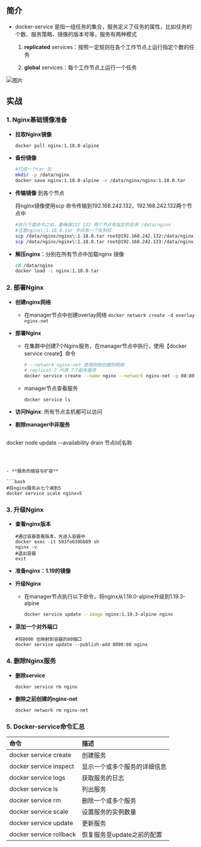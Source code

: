 ## 简介

- docker-service 是指一组任务的集合，服务定义了任务的属性，比如任务的个数、服务策略、镜像的版本号等，服务有两种模式

  1. **replicated** services：按照一定规则在各个工作节点上运行指定个数的任务

  2. **global** services：每个工作节点上运行一个任务

![图片](https://raw.githubusercontent.com/hellolib/pictures/main/Typora/pic-01/20240116214910.png)

## 实战

### 1. Nginx基础镜像准备

- **拉取Nginx镜像**

  ```bash
  docker pull nginx:1.18.0-alpine
  ```

- **备份镜像**

  ```bash
  #打成一个tar 包
  mkdir -p /data/nginx
  docker save nginx:1.18.0-alpine -o /data/nginx/nginx:1.18.0.tar
  ```

- **传输镜像** 到各个节点

  将nginx镜像使用scp 命令传输到192.168.242.132，192.168.242.132两个节点中

  ```bash
  #执行下面命令之前，要确保132 133 两个节点有指定的目录 /data/nginx  
  #注意nginx\:1.18.0.tar 中间有一个反斜杠
  scp /data/nginx/nginx\:1.18.0.tar root@192.168.242.132:/data/nginx
  scp /data/nginx/nginx\:1.18.0.tar root@192.168.242.133:/data/nginx
  ```

- **解压nginx**：分别在所有节点中加载nginx 镜像

  ```bash
  cd /data/nginx
  docker load -i nginx:1.18.0.tar
  ```

  

### 2. 部署Nginx

- **创建nginx网络**

  - 在manager节点中创建overlay网络 `docker network create -d overlay nginx-net`

- **部署Nginx**

  - 在集群中创建7个Nginx服务，在manager节点中执行，使用【docker service create】命令

    ```sh
    # --network nginx-net 使用刚刚创建的网络
    # replicas 7 代表 7个副本服务
    docker service create --name nginx --network nginx-net -p 80:80 --replicas 7 nginx:1.18.0-alpine
    ```

  - manager节点查看服务

    ```
    docker service ls
    ```

    

- **访问Nginx**: 所有节点主机都可以访问

  
  
- **剔除manager中非服务**

  ```
docker node update --availability drain 节点Id|名称
  ```
  
  

- **服务的缩容与扩容**

  ```bash
  #将nginx服务从七个减到5
  docker service scale nginx=5
  ```
  

### 3. 升级Nginx

- **查看nginx版本**

  ```
  #通过容器查看版本，先进入容器中
  docker exec -it 503fe639bb89 sh
  nginx -v 
  #退出容器
  exit
  ```
  
- **准备nginx：1.19的镜像**

- **升级Nginx**

  - 在manager节点执行以下命令，将nginx从1.18.0-alpine升级到1.19.3-alpine

    ```bash
    docker service update --image nginx:1.19.3-alpine nginx
    ```

    

- **添加一个对外端口**

  ```
  #将8090 也映射到容器的80端口
  docker service update --publish-add 8090:80 nginx
  ```

  

### 4. 删除Nginx服务

- **删除service**

  ```
  docker service rm nginx
  ```

- **删除之前创建的nginx-net**

  ```
  docker network rm nginx-net
  ```

### 5. Docker-service命令汇总

| 命令                    | 描述                         |
| :---------------------- | :--------------------------- |
| docker service create   | 创建服务                     |
| docker service inspect  | 显示一个或多个服务的详细信息 |
| docker service logs     | 获取服务的日志               |
| docker service ls       | 列出服务                     |
| docker service rm       | 删除一个或多个服务           |
| docker service scale    | 设置服务的实例数量           |
| docker service update   | 更新服务                     |
| docker service rollback | 恢复服务至update之前的配置   |

